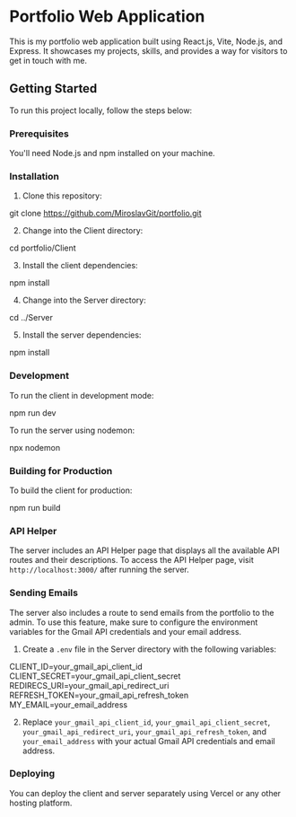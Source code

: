# Portfolio Web Application

This is my portfolio web application built using React.js, Vite, Node.js, and Express. It showcases my projects, skills, and provides a way for visitors to get in touch with me.

## Getting Started

To run this project locally, follow the steps below:

### Prerequisites

You'll need Node.js and npm installed on your machine.

### Installation

1. Clone this repository:

git clone https://github.com/MiroslavGit/portfolio.git

2. Change into the Client directory:

cd portfolio/Client

3. Install the client dependencies:

npm install

4. Change into the Server directory:

cd ../Server

5. Install the server dependencies:

npm install

### Development

To run the client in development mode:

npm run dev

To run the server using nodemon:

npx nodemon

### Building for Production

To build the client for production:

npm run build

### API Helper

The server includes an API Helper page that displays all the available API routes and their descriptions. To access the API Helper page, visit `http://localhost:3000/` after running the server.

### Sending Emails

The server also includes a route to send emails from the portfolio to the admin. To use this feature, make sure to configure the environment variables for the Gmail API credentials and your email address.

1. Create a `.env` file in the Server directory with the following variables:

CLIENT_ID=your_gmail_api_client_id
CLIENT_SECRET=your_gmail_api_client_secret
REDIRECS_URI=your_gmail_api_redirect_uri
REFRESH_TOKEN=your_gmail_api_refresh_token
MY_EMAIL=your_email_address

2. Replace `your_gmail_api_client_id`, `your_gmail_api_client_secret`, `your_gmail_api_redirect_uri`, `your_gmail_api_refresh_token`, and `your_email_address` with your actual Gmail API credentials and email address.

### Deploying

You can deploy the client and server separately using Vercel or any other hosting platform.
